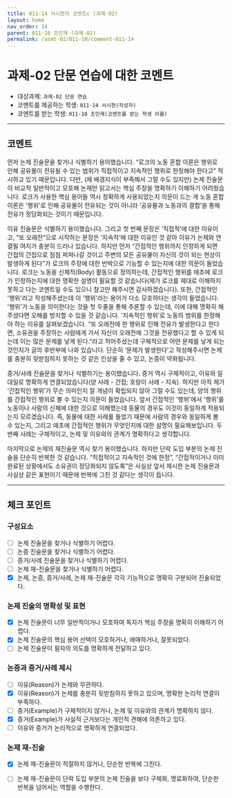 ```yaml
---
title: 011-14 서시현의 코멘트c (과제-02) 
layout: home
nav_order: 14
parent: 011-10 조민재 (과제-02)
permalink: /asmt-02/011-10/comment-011-14
---
```


# 과제-02 단문 연습에 대한 코멘트

- 대상과제: `과제-02 단문 연습`
- 코멘트를 제공하는 학생: `011-14 서시현(작성자)` 
- 코멘트를 받는 학생: `011-10 조민재(코멘트를 받는 학생 이름)` 

---

## 코멘트

먼저 논제 진술문을 찾거나 식별하기 용이했습니다. “로크의 노동 혼합 이론은 행위로 인해 공유물이 전유될 수 있는 범위가 직접적이고 지속적인 행위로 한정해야 한다고” 적시하고 있기 때문입니다. 다만, (제 배경지식이 부족해서 그럴 수도 있지만) 논제 진술문이 비교적 일반적이고 모호해 논제만 읽고서는 핵심 주장을 명확하기 이해하기 어려웠습니다. 로크가 사용한 핵심 용어들 역시 정확하게 사용되었는지 의문이 드는 게 노동 혼합 이론은 '행위'로 인해 공유물이 전유되는 것이 아니라 ‘공유물과 노동과의 결합’을 통해 전유가 정당화되는 것이기 때문입니다.

이유 진술문은 식별하기 용이했습니다. 그리고 첫 번째 문장은 ‘직접적’에 대한 이유이고, “또 오래전”으로 시작하는 문장은 ‘지속적’에 대한 이유인 것 같아 이유가 논제와 연결될 여지가 충분히 드러나 있습니다. 하지만 먼저 “간접적인 행위까지 인정하게 되면 간접의 간접으로 점점 퍼져나갈 것이고 주변의 모든 공유물이 자신의 것이 되는 현상이 발생하게 된다”가 로크의 주장에 대한 반박으로 기능할 수 있는지에 대한 의문이 들었습니다. 로크는 노동을 신체적(Body) 활동으로 정의하는데, 간접적인 행위를 애초에 로크가 인정하는지에 대한 명확한 설명이 필요할 것 같습니다(제가 로크를 제대로 이해하지 못하고 다는 코멘트일 수도 있으니 참고만 해주시면 감사하겠습니다). 또한, 간접적인 '행위'라고 작성해주셨는데 이 '행위'라는 용어가 다소 모호하다는 생각이 들었습니다. '행위'가 노동을 의미한다는 것을 첫 두줄을 통해 추론할 수 있는데, 이에 대해 명확히 해주셨다면 오해를 방지할 수 있을 것 같습니다. '지속적인 행위'로 노동의 범위를 한정해야 하는 이유를 살펴보겠습니다. “또 오래전에 한 행위로 인해 전유가 발생한다고 한다면, 소유권을 주장하는 사람에게 가서 자신이 오래전에 그것을 전유했다고 할 수 있게 되는데 이는 많은 문제를 낳게 된다.”라고 적어주셨는데 구체적으로 어떤 문제를 낳게 되는 것인지가 글의 후반부에 나와 있습니다. 단순히 ‘문제가 발생한다’고 작성해주시면 논제를 충분히 뒷받침하지 못하는 것 같은 인상을 줄 수 있고, 논증이 약화됩니다.

증거/사례 진술문을 찾거나 식별하기는 용이했습니다. 증거 역시 구체적이고, 이유와 일대일로 명확하게 연결되었습니다(양 사례 - 간접; 호랑이 사례 - 지속). 하지만 아직 제가 ‘간접적인 행위’가 무슨 의미인지 잘 개념이 확립되지 않아 그럴 수도 있는데, 양의 행위를 간접적인 행위로 볼 수 있는지 의문이 들었습니다. 앞서 간접적인 '행위'에서 '행위'를 노동이나 사람의 신체에 대한 것으로 이해했는데 동물의 경우도 이것이 동일하게 적용되는지 모르겠습니다. 즉, 동물에 대한 사례를 들었기 때문에 사람의 경우와 동일하게 볼 수 있는지, 그리고 애초에 간접적인 행위가 무엇인지에 대한 설명이 필요해보입니다. 두 번째 사례는 구체적이고, 논제 및 이유와의 관계가 명확하다고 생각합니다.

마지막으로 논제의 재진술문 역시 찾기 용이했습니다. 하지만 단락 도입 부분의 논제 진술을 단순히 반복한 것 같습니다. “직접적이고 지속적인 것에 한정”, “간접적이거나 이미 완료된 상황에서도 소유권이 정당화되지 않도록”은 사실상 앞서 제시한 논제 진술문과 사실상 같은 표현이기 때문에 반복에 그친 것 같다는 생각이 듭니다.

---

## 체크 포인트

### **구성요소**
- [ ] 논제 진술문을 찾거나 식별하기 어렵다.
- [ ] 논증 진술문을 찾거나 식별하기 어렵다.
- [ ] 증거/사례 진술문을 찾거나 식별하기 어렵다.
- [ ] 논제 재-진술문을 찾거나 식별하기 어렵다.
- [x] 논제, 논증, 증거/사례, 논제 재-진술문 각각 기능적으로 명확히 구분되어 진술되었다.

### **논제 진술의 명확성 및 표현**  
- [x] 논제 진술문이 너무 일반적이거나 모호하여 독자가 핵심 주장을 명확히 이해하기 어렵다.  
- [x] 논제 진술문의 핵심 용어 선택이 모호하거나, 애매하거나, 잘못되었다.  
- [ ] 논제 진술문이 필자의 의도를 명확하게 전달하고 있다.  

### **논증과 증거/사례 제시**  
- [ ] 이유(Reason)가 논제와 무관하다.
- [x] 이유(Reason)가 논제를 충분히 뒷받침하지 못하고 있으며, 명확한 논리적 연결이 부족하다.  
- [ ] 증거(Example)가 구체적이지 않거나, 논제 및 이유와의 관계가 명확하지 않다. 
- [x] 증거(Example)가 사실적 근거보다는 개인적 견해에 의존하고 있다.  
- [ ] 이유와 증거가 논리적으로 명확하게 연결되었다.  

### **논제 재-진술**  
- [x] 논제 재-진술문이 적절하지 않거나, 단순한 반복에 그친다.   
- [ ] 논제 재-진술문이 단락 도입 부분의 논제 진술을 보다 구체화, 명료화하여, 단순한 반복을 넘어서는 역할을 수행한다.  

